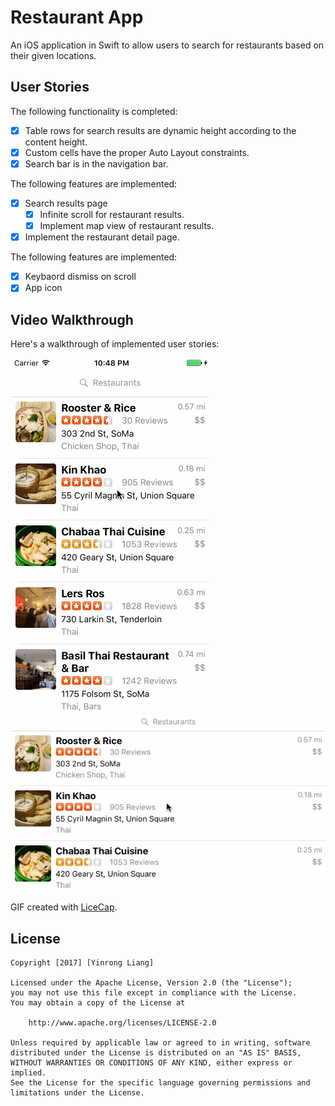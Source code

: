 # Restaurant App

An iOS application in Swift to allow users to search for restaurants based on their given locations.

## User Stories

The following functionality is completed:

- [x] Table rows for search results are dynamic height according to the content height.
- [x] Custom cells have the proper Auto Layout constraints.
- [x] Search bar is in the navigation bar.

The following features are implemented:

- [x] Search results page
   - [x] Infinite scroll for restaurant results.
   - [x] Implement map view of restaurant results.
- [x] Implement the restaurant detail page.

The following features are implemented:

- [x] Keybaord dismiss on scroll
- [x] App icon

## Video Walkthrough 

Here's a walkthrough of implemented user stories:

<img src='Demo-P.gif' title='Video Walkthrough Portrait' width='' alt='Video Walkthrough Portrait' />
<img src='Demo-L.gif' title='Video Walkthrough Landscape' width='' alt='Video Walkthrough Landscape' />

GIF created with [LiceCap](http://www.cockos.com/licecap/).

## License

    Copyright [2017] [Yinrong Liang]

    Licensed under the Apache License, Version 2.0 (the "License");
    you may not use this file except in compliance with the License.
    You may obtain a copy of the License at

        http://www.apache.org/licenses/LICENSE-2.0

    Unless required by applicable law or agreed to in writing, software
    distributed under the License is distributed on an "AS IS" BASIS,
    WITHOUT WARRANTIES OR CONDITIONS OF ANY KIND, either express or implied.
    See the License for the specific language governing permissions and
    limitations under the License.
